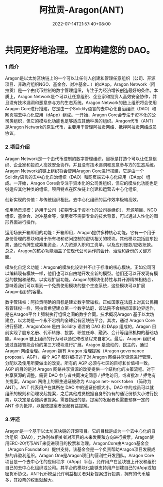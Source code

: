 ﻿---
weight: 
title: "阿拉贡-Aragon(ANT)"
description: "Aragon是以太坊区块链上的一个可以让任何人创建和管理任意组织（公司、开源、非政府组织NGO、基金会、对冲基金…）的dApp"
date: 2022-07-14T21:57:40+08:00
lastmod: 2022-07-14T16:45:40+08:00
draft: false
authors: ["MineW"]
featuredImage: "alagong-aragonant.webp"
link: "https://aragon.org/"
tags: ["数字代币","阿拉贡-Aragon(ANT)"]
categories: ["navigation"]
navigation: ["数字代币"]
lightgallery: true
toc: true
pinned: false
recommend: false
recommend1: false
---
# 共同更好地治理。 立即构建您的 DAO。

### 1.简介

Aragon是以太坊区块链上的一个可以让任何人创建和管理任意组织（公司、开源项目、非政府组织NGO、基金会、对冲基金…）的dApp。Aragon Network（阿拉贡）是一个由代币控制的数字管理组织，专注于为经济增长创造最好的条件。本质上，Aragon Network是个可以让任意组织、企业家和投资人高效安全协作，并且没有技术漏洞和恶意参与方的生态系统。Aragon Network的链上组织将会使用Aragon Core进行搭建，它是由一个Solidity语言的去中心化自治组织（DAO）和网页端去中心化应用（dApp）组成。一开始，Aragon Core会专注于资本化的公司类组织，但它的模块化功能也足够适应其他种类的组织。Aragon代币（ANT）是Aragon Network的原生代币，主要用于管理阿拉贡网络、抵押阿拉贡网络成员协议。

### 2.项目介绍

Aragon Network是一个由代币控制的数字管理组织，目标是打造个可以让任意组织、企业家和投资人高效安全协作，并且没有技术漏洞和恶意参与方的生态系统。Aragon Network的链上组织将会使用Aragon Core进行搭建，它是由一个Solidity语言的去中心化自治组织（DAO）和网页端去中心化应用（DApp）组成。一开始，Aragon Core会专注于资本化的公司类组织，但它的模块化功能也足够适应其他种类的组织。项目特点在区块链上创建和运营去中心化组织。

创新实现的价值：与传统组织相比，去中心化组织的运作效率极端高效。

使用场景规模：适用于公司（初期专注于资本化的公司类组织）、开源项目、NGO 组织、基金会、对冲基金等，使用者不需要专业的技术背景，可以通过人性化的图形界面进行操作。

运用场景开箱即用的功能：开箱即用，Aragon提供多种核心功能。它有一个用于身份管理的模块和用于所有权和访问控制的密切相关的模块。其他模块包括股东投票，通过令牌生成筹集资金，人力资源入职和工资单，以及应付账款/应收账款。总之，Aragon的核心功能涵盖了使现代公司运作的会计，治理和身份的关键方面。

模块化自定义功能：Aragon的模块化设计并不止于标准的核心模块。正如公司可以编辑现有模块一样，他们也可以自由地开发全新的模型。他们还可以开发现有模型的数据和结构，以实现扩展功能。Aragon的模块化特性与其开源精神相结合，意味着我们可以看到一个免费使用模块的整个生态系统，这些模块可以扩展Aragon组织的容量。

数字管辖权：阿拉贡明确的目标是建立数字管辖权。正如国家在法庭上对其公民拥有管辖权一样，阿拉贡希望建立第一个数字法庭，该法院不会根据国家边界运作，是在Aragon平台上强制执行组织之间的数字合同。技术概况Aragon 基于以太坊建立，以太坊是一个永不宕机的全球公有区块链平台。其次，通过 Aragon Core 进行搭建，AragonCore 是由 Solidity 语言的 DAO 和 DApp 组成的。Aragon 目前实现了股东名册、代币转账、投票、职位任命、融资、会计等组织机构的基础功能。Aragon 链上组织的行为可以通过修改章程来自定义。最后，Aragon 组织可通过连接智能合约的第三方模块进行扩展。Aragon 是流动的、民主的，通过 Aragon 网络治理。Aragon 拥有 Aragon 治理提案（Aragon governance proposal，AGP），每个 AGP 都详细描述了对 Aragon 网络共享资源进行管理、分配以及使用所要做出的改变。所有的 AGP 必须与社区的目标和价值相一致。AGP 的目的是对 Aragon 网络共享资源的改变提供一个结构化的决策流程。对于共享资源的调整，需要 DAO 参与者共同决定同意 / 拒绝访问，或者批准 / 拒绝有关提案。Aragon 网络上的原生通证被称为 Aragon net- work token （简称为 ANT）。ANT 代表用户在其所在 DAO 中的通证份额大小。DAO 中的成员可以就组织的规则和治理发起提案，之后其他成员根据自身所持有的通证份额大小进行投票，以决定是否接纳该提案。需要指出的是，提案的发起者也需要预存一定的 ANT 作为抵押，以促使提案者发起有益提案。

### 3.评述

Aragon是一个基于以太坊区块链的开源项目。它的目标是成为一个去中心化的自治组织（DAO），允许利益相关者对项目的未来发展和方向进行投票。Aragon使用ERC-20代币ANT来促进项目的投票和治理。AragonCore由Aragon基金会（Aragon Foundation）提供支持，该基金会是一个负责帮助Aragon项目发展成熟的非盈利组织。Aragon One是Aragon项目的营利性开发团队。Aragon Core项目是一个去中心化的应用程序（dApp）平台，允许用户在区块链上开发和组织自己的去中心化组织或公司。其平台的模块化能够支持用户创建自己的dApp或加密货币协议。ANT代币模型允许利益相关者对新提案进行投票，拥有的代币越多，其投票的权重就越大。
